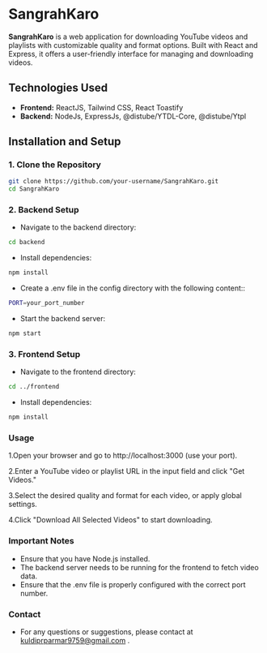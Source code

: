 # SangrahKaro

**SangrahKaro** is a web application for downloading YouTube videos and playlists with customizable quality and format options. Built with React and Express, it offers a user-friendly interface for managing and downloading videos.

## Technologies Used

- **Frontend:** ReactJS, Tailwind CSS, React Toastify
- **Backend:** NodeJs, ExpressJs, @distube/YTDL-Core, @distube/Ytpl

## Installation and Setup

### 1. Clone the Repository

```bash
git clone https://github.com/your-username/SangrahKaro.git
cd SangrahKaro
```

### 2. Backend Setup
- Navigate to the backend directory:

```bash
cd backend
```
- Install dependencies:

```bash
npm install
```
- Create a .env file in the config directory with the following content::

```bash
PORT=your_port_number
```

- Start the backend server:

```bash
npm start
```

### 3. Frontend Setup

- Navigate to the frontend directory:

```bash
cd ../frontend
```
- Install dependencies:

```bash
npm install
```



### Usage
1.Open your browser and go to http://localhost:3000  (use your port).  

2.Enter a YouTube video or playlist URL in the input field and click "Get Videos."  

3.Select the desired quality and format for each video, or apply global settings.  

4.Click "Download All Selected Videos" to start downloading.  


### Important Notes

- Ensure that you have Node.js installed.
- The backend server needs to be running for the frontend to fetch video data.
- Ensure that the .env file is properly configured with the correct port number.

### Contact

- For any questions or suggestions, please contact at kuldiprparmar9759@gmail.com .

